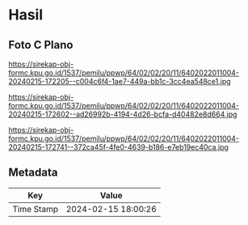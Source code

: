 # Hasil

## Foto C Plano

https://sirekap-obj-formc.kpu.go.id/1537/pemilu/ppwp/64/02/02/20/11/6402022011004-20240215-172205--c004c6f4-1ae7-449a-bb1c-3cc4ea548ce1.jpg

https://sirekap-obj-formc.kpu.go.id/1537/pemilu/ppwp/64/02/02/20/11/6402022011004-20240215-172602--ad26992b-4194-4d26-bcfa-d40482e8d664.jpg

https://sirekap-obj-formc.kpu.go.id/1537/pemilu/ppwp/64/02/02/20/11/6402022011004-20240215-172741--372ca45f-4fe0-4639-b186-e7eb19ec40ca.jpg


## Metadata

| Key        | Value               |
| ---------- | ------------------- |
| Time Stamp | 2024-02-15 18:00:26 |




